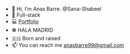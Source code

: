 - 👋 Hi, I’m Anas Barre.   @Sana-Shabeel
- 🌱 Full-stack
- 💻 [Portfolio](https://anas-barre.netlify.app/)
- ⚽️ HALA MADRID
- 🇸🇴 Born and raised
- 📫 You can reach me anasbarre99@gmail.com

